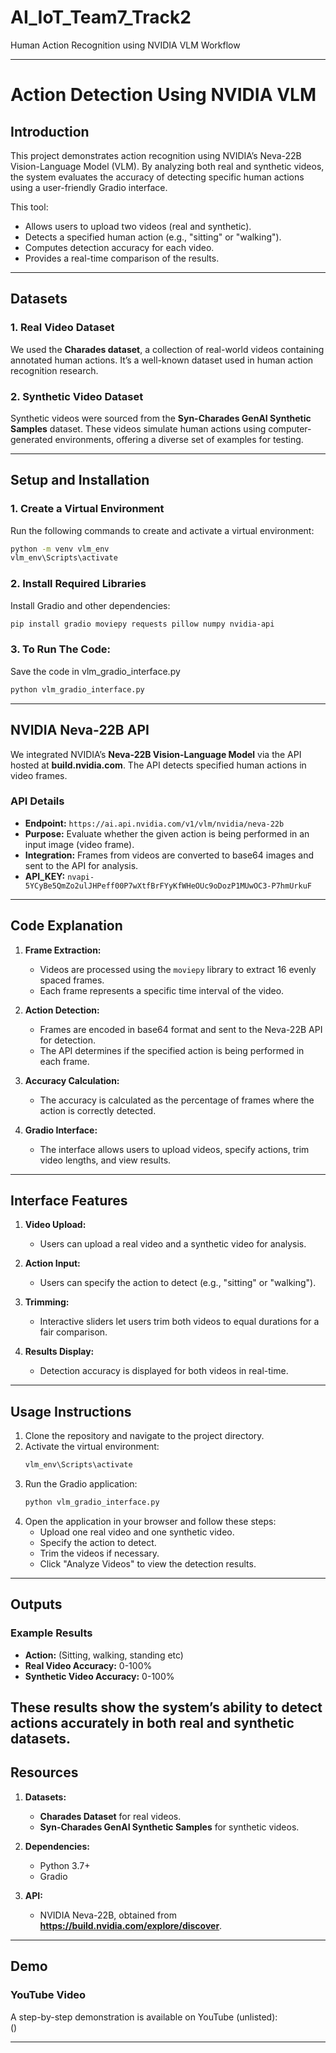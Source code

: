 # AI_IoT_Team7_Track2
Human Action Recognition using NVIDIA VLM Workflow

---

# Action Detection Using NVIDIA VLM

## Introduction
This project demonstrates action recognition using NVIDIA’s Neva-22B Vision-Language Model (VLM). By analyzing both real and synthetic videos, the system evaluates the accuracy of detecting specific human actions using a user-friendly Gradio interface.

This tool:
- Allows users to upload two videos (real and synthetic).
- Detects a specified human action (e.g., "sitting" or "walking").
- Computes detection accuracy for each video.
- Provides a real-time comparison of the results.

---

## Datasets

### 1. Real Video Dataset
We used the **Charades dataset**, a collection of real-world videos containing annotated human actions. It’s a well-known dataset used in human action recognition research.

### 2. Synthetic Video Dataset
Synthetic videos were sourced from the **Syn-Charades GenAI Synthetic Samples** dataset. These videos simulate human actions using computer-generated environments, offering a diverse set of examples for testing.

---

## **Setup and Installation**

### **1. Create a Virtual Environment**
Run the following commands to create and activate a virtual environment:

```bash
python -m venv vlm_env
vlm_env\Scripts\activate
```

### **2. Install Required Libraries**
Install Gradio and other dependencies:

```bash
pip install gradio moviepy requests pillow numpy nvidia-api
```
### **3. To Run The Code:**
Save the code in vlm_gradio_interface.py

```bash
python vlm_gradio_interface.py
```

---

## **NVIDIA Neva-22B API**

We integrated NVIDIA’s **Neva-22B Vision-Language Model** via the API hosted at **build.nvidia.com**. The API detects specified human actions in video frames.

### **API Details**
- **Endpoint:** `https://ai.api.nvidia.com/v1/vlm/nvidia/neva-22b`
- **Purpose:** Evaluate whether the given action is being performed in an input image (video frame).
- **Integration:** Frames from videos are converted to base64 images and sent to the API for analysis.
- **API_KEY:** `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`

---

## **Code Explanation**

1. **Frame Extraction:**
   - Videos are processed using the `moviepy` library to extract 16 evenly spaced frames.
   - Each frame represents a specific time interval of the video.

2. **Action Detection:**
   - Frames are encoded in base64 format and sent to the Neva-22B API for detection.
   - The API determines if the specified action is being performed in each frame.

3. **Accuracy Calculation:**
   - The accuracy is calculated as the percentage of frames where the action is correctly detected.

4. **Gradio Interface:**
   - The interface allows users to upload videos, specify actions, trim video lengths, and view results.

---

## **Interface Features**

1. **Video Upload:**
   - Users can upload a real video and a synthetic video for analysis.

2. **Action Input:**
   - Users can specify the action to detect (e.g., "sitting" or "walking").

3. **Trimming:**
   - Interactive sliders let users trim both videos to equal durations for a fair comparison.

4. **Results Display:**
   - Detection accuracy is displayed for both videos in real-time.

---

## **Usage Instructions**

1. Clone the repository and navigate to the project directory.
2. Activate the virtual environment:
   ```bash
   vlm_env\Scripts\activate
   ```
3. Run the Gradio application:
   ```bash
   python vlm_gradio_interface.py
   ```
4. Open the application in your browser and follow these steps:
   - Upload one real video and one synthetic video.
   - Specify the action to detect.
   - Trim the videos if necessary.
   - Click "Analyze Videos" to view the detection results.

---

## **Outputs**

### **Example Results**
- **Action:** (Sitting, walking, standing etc)
- **Real Video Accuracy:** 0-100%
- **Synthetic Video Accuracy:** 0-100%

These results show the system’s ability to detect actions accurately in both real and synthetic datasets.
---

## **Resources**

1. **Datasets:**
   - **Charades Dataset** for real videos.
   - **Syn-Charades GenAI Synthetic Samples** for synthetic videos.

2. **Dependencies:**
   - Python 3.7+
   - Gradio

3. **API:**
   - NVIDIA Neva-22B, obtained from **https://build.nvidia.com/explore/discover**.

---

## **Demo**

### **YouTube Video**
A step-by-step demonstration is available on YouTube (unlisted):  
()

---

